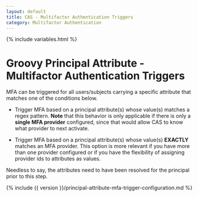 ```yaml
---
layout: default
title: CAS - Multifactor Authentication Triggers
category: Multifactor Authentication
---
```


{% include variables.html %}

# Groovy Principal Attribute - Multifactor Authentication Triggers

MFA can be triggered for all users/subjects carrying a specific 
attribute that matches one of the conditions below.

- Trigger MFA based on a principal attribute(s) whose value(s) matches a regex pattern.
**Note** that this behavior is only applicable if there is only a **single MFA provider** configured, since that would allow CAS
to know what provider to next activate.

- Trigger MFA based on a principal attribute(s) whose value(s) **EXACTLY** matches an MFA provider.
This option is more relevant if you have more than one provider configured or if you have the flexibility of assigning provider ids to attributes as values.

Needless to say, the attributes need to have been resolved for the principal prior to this step.

{% include {{ version }}/principal-attribute-mfa-trigger-configuration.md %}

